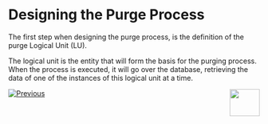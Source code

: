 # Designing the Purge Process

The first step when designing the purge process, is the definition of the purge Logical Unit (LU). 

The logical unit is the entity that will form the basis for the purging process. When the process is executed, it will go over the database, retrieving the data of one of the instances of this logical unit at a time.









[![Previous](/articles/images/Previous.png)](/articles/37_libraries/purging/01_purge_overview.md)[<img align="right" width="60" height="54" src="/articles/images/Next.png">](/articles/37_libraries/purging/03_purge_project_creation.md)
